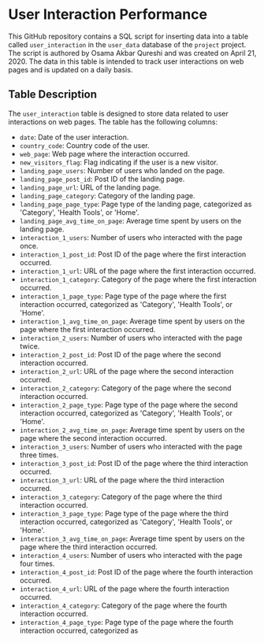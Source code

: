 # User Interaction Performance

This GitHub repository contains a SQL script for inserting data into a table called `user_interaction` in the `user_data` database of the `project` project. The script is authored by Osama Akbar Qureshi and was created on April 21, 2020. The data in this table is intended to track user interactions on web pages and is updated on a daily basis.

## Table Description

The `user_interaction` table is designed to store data related to user interactions on web pages. The table has the following columns:

- `date`: Date of the user interaction.
- `country_code`: Country code of the user.
- `web_page`: Web page where the interaction occurred.
- `new_visitors_flag`: Flag indicating if the user is a new visitor.
- `landing_page_users`: Number of users who landed on the page.
- `landing_page_post_id`: Post ID of the landing page.
- `landing_page_url`: URL of the landing page.
- `landing_page_category`: Category of the landing page.
- `landing_page_page_type`: Page type of the landing page, categorized as 'Category', 'Health Tools', or 'Home'.
- `landing_page_avg_time_on_page`: Average time spent by users on the landing page.
- `interaction_1_users`: Number of users who interacted with the page once.
- `interaction_1_post_id`: Post ID of the page where the first interaction occurred.
- `interaction_1_url`: URL of the page where the first interaction occurred.
- `interaction_1_category`: Category of the page where the first interaction occurred.
- `interaction_1_page_type`: Page type of the page where the first interaction occurred, categorized as 'Category', 'Health Tools', or 'Home'.
- `interaction_1_avg_time_on_page`: Average time spent by users on the page where the first interaction occurred.
- `interaction_2_users`: Number of users who interacted with the page twice.
- `interaction_2_post_id`: Post ID of the page where the second interaction occurred.
- `interaction_2_url`: URL of the page where the second interaction occurred.
- `interaction_2_category`: Category of the page where the second interaction occurred.
- `interaction_2_page_type`: Page type of the page where the second interaction occurred, categorized as 'Category', 'Health Tools', or 'Home'.
- `interaction_2_avg_time_on_page`: Average time spent by users on the page where the second interaction occurred.
- `interaction_3_users`: Number of users who interacted with the page three times.
- `interaction_3_post_id`: Post ID of the page where the third interaction occurred.
- `interaction_3_url`: URL of the page where the third interaction occurred.
- `interaction_3_category`: Category of the page where the third interaction occurred.
- `interaction_3_page_type`: Page type of the page where the third interaction occurred, categorized as 'Category', 'Health Tools', or 'Home'.
- `interaction_3_avg_time_on_page`: Average time spent by users on the page where the third interaction occurred.
- `interaction_4_users`: Number of users who interacted with the page four times.
- `interaction_4_post_id`: Post ID of the page where the fourth interaction occurred.
- `interaction_4_url`: URL of the page where the fourth interaction occurred.
- `interaction_4_category`: Category of the page where the fourth interaction occurred.
- `interaction_4_page_type`: Page type of the page where the fourth interaction occurred, categorized as
